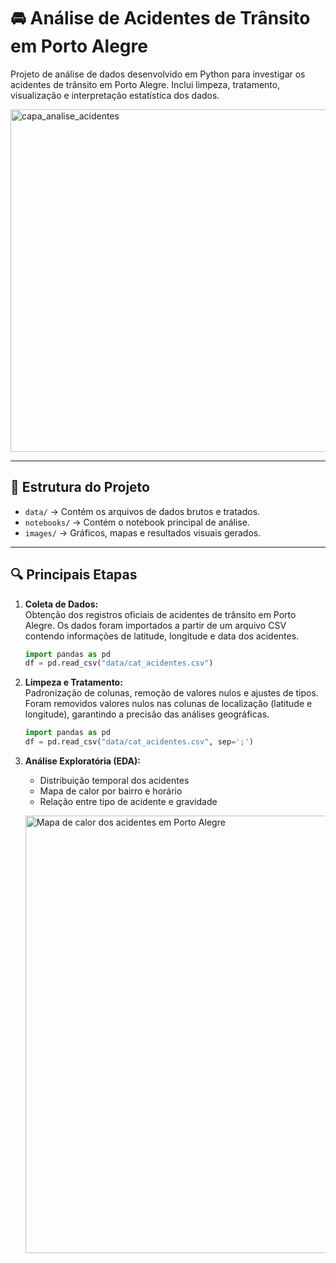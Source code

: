 # 🚘 Análise de Acidentes de Trânsito em Porto Alegre

Projeto de análise de dados desenvolvido em Python para investigar os acidentes de trânsito em Porto Alegre. Inclui limpeza, tratamento, visualização e interpretação estatística dos dados.

<p aligin="center">
 <img width="1336" height="548" alt="capa_analise_acidentes" src="https://github.com/user-attachments/assets/435b9d1c-bac3-43b4-ae1e-95b3945ec561" />
</p>

---


## 📂 Estrutura do Projeto

- `data/` → Contém os arquivos de dados brutos e tratados. 
- `notebooks/` → Contém o notebook principal de análise.  
- `images/` → Gráficos, mapas e resultados visuais gerados.  

---

## 🔍 Principais Etapas

1. **Coleta de Dados:**  
   Obtenção dos registros oficiais de acidentes de trânsito em Porto Alegre. Os dados foram importados a partir de um arquivo CSV contendo informações de latitude, longitude e data dos acidentes.

   ```python
   import pandas as pd
   df = pd.read_csv("data/cat_acidentes.csv")


2. **Limpeza e Tratamento:**  
   Padronização de colunas, remoção de valores nulos e ajustes de tipos. Foram removidos valores nulos nas colunas de localização (latitude e longitude), garantindo a precisão das análises geográficas.

    ```python
    import pandas as pd
    df = pd.read_csv("data/cat_acidentes.csv", sep=';')


3. **Análise Exploratória (EDA):**  
   - Distribuição temporal dos acidentes  
   - Mapa de calor por bairro e horário  
   - Relação entre tipo de acidente e gravidade  

   <p aligin="center">
     <img src="images/mapa_calor.png" alt="Mapa de calor dos acidentes em Porto Alegre" width="700">
   </
